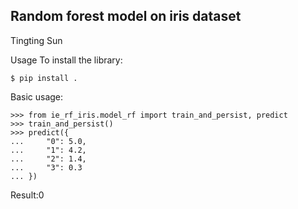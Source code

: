 ## Random forest model on iris dataset

Tingting Sun

Usage
To install the library:
```
$ pip install .
```
Basic usage:

```
>>> from ie_rf_iris.model_rf import train_and_persist, predict
>>> train_and_persist()
>>> predict({
...     "0": 5.0,
...     "1": 4.2,
...     "2": 1.4,
...     "3": 0.3
... })
```
Result:0
